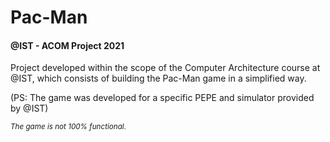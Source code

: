 # Pac-Man
#### @IST - ACOM Project 2021

Project developed within the scope of the Computer Architecture course at @IST, which consists of building the Pac-Man game in a simplified way.

(PS: The game was developed for a specific PEPE and simulator provided by @IST)

<sub>*The game is not 100% functional.*</sub>
